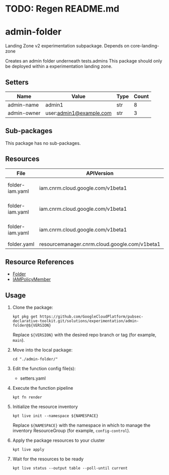 # TODO: Regen README.md
<!-- BEGINNING OF PRE-COMMIT-BLUEPRINT DOCS HOOK:TITLE -->
# admin-folder


<!-- END OF PRE-COMMIT-BLUEPRINT DOCS HOOK:TITLE -->
<!-- BEGINNING OF PRE-COMMIT-BLUEPRINT DOCS HOOK:BODY -->
Landing Zone v2 experimentation subpackage.
Depends on core-landing-zone

Creates an admin folder underneath tests.admins
This package should only be deployed within a experimentation landing zone.

## Setters

|    Name     |          Value          | Type | Count |
|-------------|-------------------------|------|-------|
| admin-name  | admin1                  | str  |     8 |
| admin-owner | user:admin1@example.com | str  |     3 |

## Sub-packages

This package has no sub-packages.

## Resources

|      File       |                  APIVersion                   |      Kind       |                      Name                       | Namespace |
|-----------------|-----------------------------------------------|-----------------|-------------------------------------------------|-----------|
| folder-iam.yaml | iam.cnrm.cloud.google.com/v1beta1             | IAMPolicyMember | admins.admin1-admin-folder-admin-permissions    | hierarchy |
| folder-iam.yaml | iam.cnrm.cloud.google.com/v1beta1             | IAMPolicyMember | admins.admin1-admin-project-creator-permissions | hierarchy |
| folder-iam.yaml | iam.cnrm.cloud.google.com/v1beta1             | IAMPolicyMember | admins.admin1-admin-owner-permissions           | hierarchy |
| folder.yaml     | resourcemanager.cnrm.cloud.google.com/v1beta1 | Folder          | tests.admins.admin1                             | hierarchy |

## Resource References

- [Folder](https://cloud.google.com/config-connector/docs/reference/resource-docs/resourcemanager/folder)
- [IAMPolicyMember](https://cloud.google.com/config-connector/docs/reference/resource-docs/iam/iampolicymember)

## Usage

1.  Clone the package:
    ```shell
    kpt pkg get https://github.com/GoogleCloudPlatform/pubsec-declarative-toolkit.git/solutions/experimentation/admin-folder@${VERSION}
    ```
    Replace `${VERSION}` with the desired repo branch or tag
    (for example, `main`).

1.  Move into the local package:
    ```shell
    cd "./admin-folder/"
    ```

1.  Edit the function config file(s):
    - setters.yaml

1.  Execute the function pipeline
    ```shell
    kpt fn render
    ```

1.  Initialize the resource inventory
    ```shell
    kpt live init --namespace ${NAMESPACE}
    ```
    Replace `${NAMESPACE}` with the namespace in which to manage
    the inventory ResourceGroup (for example, `config-control`).

1.  Apply the package resources to your cluster
    ```shell
    kpt live apply
    ```

1.  Wait for the resources to be ready
    ```shell
    kpt live status --output table --poll-until current
    ```

<!-- END OF PRE-COMMIT-BLUEPRINT DOCS HOOK:BODY -->
